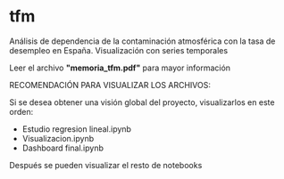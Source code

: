 # tfm
Análisis de dependencia de la contaminación atmosférica con la tasa de desempleo en España. Visualización con series temporales

Leer el archivo **"memoria_tfm.pdf"** para mayor información

RECOMENDACIÓN PARA VISUALIZAR LOS ARCHIVOS:

Si se desea obtener una visión global del proyecto, visualizarlos en este orden:

* Estudio regresion lineal.ipynb
* Visualizacion.ipynb
* Dashboard final.ipynb

Después se pueden visualizar el resto de notebooks 

